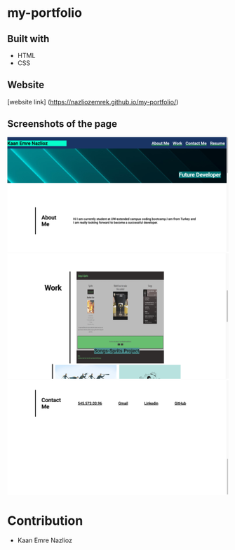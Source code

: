 # my-portfolio
## Built with 
* HTML
* CSS

## Website
[website link] (https://nazliozemrek.github.io/my-portfolio/)

## Screenshots of the page
![Screenshots of the page](./assets/images/sswebsite-1.png)
![Screenshots of the page](./assets/images/sswebsite-4.png)
![Screenshots of the page](./assets/images/sswebsite-2.png)
# Contribution
* Kaan Emre Nazlioz
